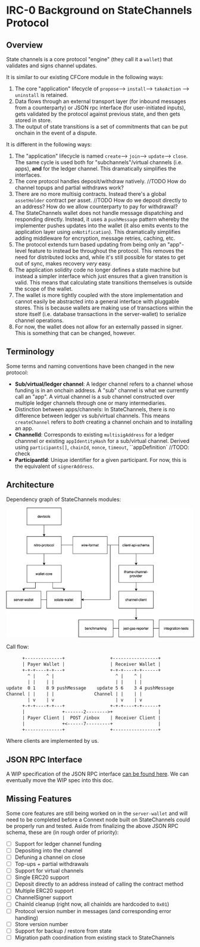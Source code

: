 # IRC-0 Background on StateChannels Protocol

## Overview

State channels is a core protocol "engine" (they call it a `wallet`) that validates and signs channel updates.

It is similar to our existing CFCore module in the following ways:

1. The core "application" lifecycle of `propose`--> `install`--> `takeAction` --> `uninstall` is retained.
2. Data flows through an external transport layer (for inbound messages from a counterparty) or JSON rpc interface (for user-initiated inputs), gets validated by the protocol against previous state, and then gets stored in store.
3. The output of state transitions is a set of commitments that can be put onchain in the event of a dispute.

It is different in the following ways:

1. The "application" lifecycle is named `create`--> `join`--> `update`--> `close`. The same cycle is used both for "subchannels"/virtual channels (i.e. apps), **and** for the ledger channel. This dramatically simplifies the interfaces.
2. The core protocol handles deposit/withdraw natively. //TODO How do channel topups and partial withdraws work?
3. There are no more multisig contracts. Instead there's a global `assetHolder` contract per asset. //TODO How do we deposit directly to an address? How do we allow counterparty to pay for withdrawal?
4. The StateChannels wallet does not handle message dispatching and responding directly. Instead, it uses a `pushMessage` pattern whereby the implementer pushes updates into the wallet (it also emits events to the application layer using `onNotification`). This dramatically simplifies adding middleware for encryption, message retries, caching, etc.
5. The protocol extends turn based updating from being only an "app"-level feature to instead be throughout the protocol. This removes the need for distributed locks and, while it's still possible for states to get out of sync, makes recovery _very_ easy.
6. The application solidity code no longer defines a state machine but instead a simpler interface which just ensures that a given transition is valid. This means that calculating state transitions themselves is outside the scope of the wallet.
7. The wallet is more tightly coupled with the store implementation and cannot easily be abstracted into a general interface with pluggable stores. This is because wallets are making use of transactions within the store itself (i.e. database transactions in the server-wallet) to serialize channel operations.
8. For now, the wallet does not allow for an externally passed in signer. This is something that can be changed, however.

## Terminology

Some terms and naming conventions have been changed in the new protocol:

- **Sub/virtual/ledger channel**: A ledger channel refers to a channel whose funding is in an onchain address. A "sub" channel is what we currently call an "app". A virtual channel is a sub channel constructed over multiple ledger channels through one or many intermediaries.
- Distinction between apps/channels: In StateChannels, there is no difference between ledger vs sub/virtual channels. This means `createChannel` refers to _both_ creating a channel onchain and to installing an app.
- **ChannelId**: Corresponds to existing `multisigAddress` for a ledger channnel or existing `appIdentityHash` for a sub/virtual channel. Derived using `participants[]`, `chainId`, `nonce`, `timeout`, ``appDefinition` //TODO: check
- **ParticipantId**: Unique identifier for a given participant. For now, this is the equivalent of `signerAddress`.

## Architecture

Dependency graph of StateChannels modules:

![alt text](https://github.com/connext/IRCs/blob/master/assets/IRC-0-SC-dependency.png?raw=true)

Call flow:

```
      +--------------+                 +-----------------+
      | Payer Wallet |                 | Receiver Wallet |
      +-+-+----+-+---+                 +-+-+----+-+------+
        ^ |    ^ |                       ^ |    ^ |
        | |    | |                       | |    | |
update  0 1    8 9 pushMessage    update 5 6    3 4 pushMessage
Channel | |    | |               Channel | |    | |
        | v    | v                       | v    | v
      +-+-+----+-+---+                 +-+-+----+-+------+
      |              +-------2-------->+                 |
      | Payer Client |  POST /inbox    | Receiver Client |
      |              +<------7---------+                 |
      +--------------+                 +-----------------+
```

Where clients are implemented by us.

## JSON RPC Interface

A WIP specification of the JSON RPC interface [can be found here](https://github.com/connext/statechannels/blob/client-api-docs/packages/docs-website/docs/protocol-docs/client-specification/json-rpc-api.md). We can eventually move the WIP spec into this doc.

## Missing Features

Some core features are still being worked on in the `server-wallet` and will need to be completed before a Connext node built on StateChannels could be properly run and tested. Aside from finalizing the above JSON RPC schema, these are (in rough order of priority):

- [ ] Support for ledger channel funding
- [ ] Depositing into the channel
- [ ] Defuning a channel on close
- [ ] Top-ups + partial withdrawals
- [ ] Support for virtual channels
- [ ] Single ERC20 support
- [ ] Deposit directly to an address instead of calling the contract method
- [ ] Multiple ERC20 support
- [ ] ChannelSigner support
- [ ] ChainId cleanup (right now, all chainIds are hardcoded to `0x01`)
- [ ] Protocol version number in messages (and corresponding error handling)
- [ ] Store version number
- [ ] Support for backup / restore from state
- [ ] Migration path coordination from existing stack to StateChannels
